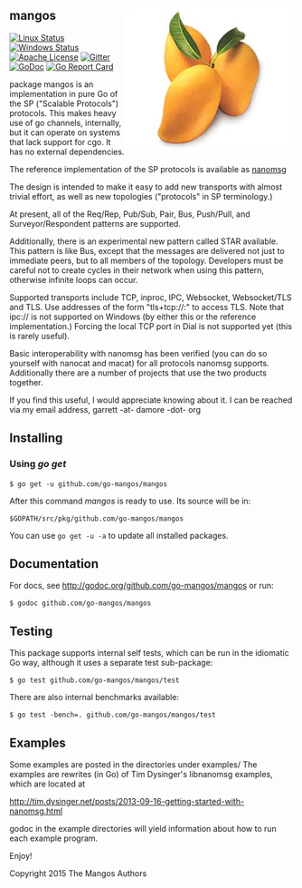 ## mangos <img src=mangos.jpg align=right>


[![Linux Status](https://img.shields.io/travis/go-mangos/mangos.svg?label=linux)](https://travis-ci.org/go-mangos/mangos)
[![Windows Status](https://img.shields.io/appveyor/ci/gdamore/mangos.svg?label=windows)](https://ci.appveyor.com/project/gdamore/mangos)
[![Apache License](https://img.shields.io/badge/license-APACHE2-blue.svg)](https://github.com/go-mangos/mangos/blob/master/LICENSE)
[![Gitter](https://img.shields.io/badge/gitter-join-brightgreen.svg)](https://gitter.im/gdamore/mangos)
[![GoDoc](https://img.shields.io/badge/godoc-reference-blue.svg)](https://godoc.org/github.com/go-mangos/mangos)
[![Go Report Card](http://goreportcard.com/badge/go-mangos/mangos)](http://goreportcard.com/report/go-mangos/mangos)


package mangos is an implementation in pure Go of the SP ("Scalable Protocols")
protocols.  This makes heavy use of go channels, internally, but it can operate
on systems that lack support for cgo.  It has no external dependencies.

The reference implementation of the SP protocols is available as
[nanomsg](http://www.nanomsg.org)
 
The design is intended to make it easy to add new transports with almost trivial
effort, as well as new topologies ("protocols" in SP terminology.)

At present, all of the Req/Rep, Pub/Sub, Pair, Bus, Push/Pull, and
Surveyor/Respondent patterns are supported.

Additionally, there is an experimental new pattern called STAR available.  This
pattern is like Bus, except that the messages are delivered not just to
immediate peers, but to all members of the topology.  Developers must be careful
not to create cycles in their network when using this pattern, otherwise
infinite loops can occur.

Supported transports include TCP, inproc, IPC, Websocket, Websocket/TLS and TLS.
Use addresses of the form "tls+tcp://<host>:<port>" to access TLS.
Note that ipc:// is not supported on Windows (by either this or the reference
implementation.)  Forcing the local TCP port in Dial is not supported yet (this
is rarely useful).

Basic interoperability with nanomsg has been verified (you can do so yourself
with nanocat and macat) for all protocols nanomsg supports.  Additionally there
are a number of projects that use the two products together.

If you find this useful, I would appreciate knowing about it.  I can be reached
via my email address, garrett -at- damore -dot- org

## Installing

### Using *go get*

    $ go get -u github.com/go-mangos/mangos

After this command *mangos* is ready to use. Its source will be in:

    $GOPATH/src/pkg/github.com/go-mangos/mangos

You can use `go get -u -a` to update all installed packages.

## Documentation

For docs, see http://godoc.org/github.com/go-mangos/mangos or run:

    $ godoc github.com/go-mangos/mangos

## Testing

This package supports internal self tests, which can be run in
the idiomatic Go way, although it uses a separate test sub-package:

    $ go test github.com/go-mangos/mangos/test

There are also internal benchmarks available:

    $ go test -bench=. github.com/go-mangos/mangos/test

## Examples

Some examples are posted in the directories under examples/
The examples are rewrites (in Go) of Tim Dysinger's libnanomsg examples,
which are located at

http://tim.dysinger.net/posts/2013-09-16-getting-started-with-nanomsg.html

godoc in the example directories will yield information about how to run
each example program.

Enjoy!

Copyright 2015 The Mangos Authors
